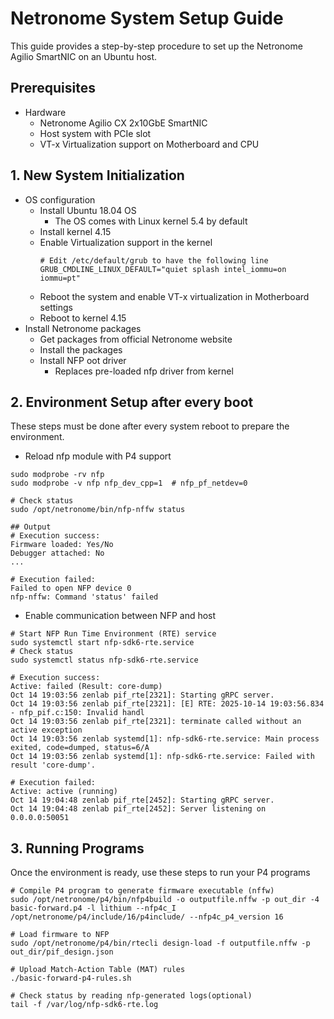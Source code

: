 # Netronome System Setup Guide

This guide provides a step-by-step procedure to set up the Netronome Agilio SmartNIC on an Ubuntu host.

## Prerequisites
- Hardware
	- Netronome Agilio CX 2x10GbE SmartNIC
	- Host system with PCIe slot
	- VT-x Virtualization support on Motherboard and CPU

## 1. New System Initialization
- OS configuration
	- Install Ubuntu 18.04 OS
		- The OS comes with Linux kernel 5.4 by default
	- Install kernel 4.15
	- Enable Virtualization support in the kernel
		```
		# Edit /etc/default/grub to have the following line
		GRUB_CMDLINE_LINUX_DEFAULT="quiet splash intel_iommu=on iommu=pt"
		```
	- Reboot the system and enable VT-x virtualization in Motherboard settings
	- Reboot to kernel 4.15
- Install Netronome packages
	- Get packages from official Netronome website
	- Install the packages
	- Install NFP oot driver
		- Replaces pre-loaded nfp driver from kernel

## 2. Environment Setup after every boot
These steps must be done after every system reboot to prepare the environment.
- Reload nfp module with P4 support
```
sudo modprobe -rv nfp
sudo modprobe -v nfp nfp_dev_cpp=1  # nfp_pf_netdev=0

# Check status
sudo /opt/netronome/bin/nfp-nffw status

## Output
# Execution success:
Firmware loaded: Yes/No
Debugger attached: No
...

# Execution failed:
Failed to open NFP device 0
nfp-nffw: Command 'status' failed
```
- Enable communication between NFP and host 
```
# Start NFP Run Time Environment (RTE) service
sudo systemctl start nfp-sdk6-rte.service
# Check status
sudo systemctl status nfp-sdk6-rte.service
```
```
# Execution success:
Active: failed (Result: core-dump)
Oct 14 19:03:56 zenlab pif_rte[2321]: Starting gRPC server.
Oct 14 19:03:56 zenlab pif_rte[2321]: [E] RTE: 2025-10-14 19:03:56.834 - nfp_pif.c:150: Invalid handl
Oct 14 19:03:56 zenlab pif_rte[2321]: terminate called without an active exception
Oct 14 19:03:56 zenlab systemd[1]: nfp-sdk6-rte.service: Main process exited, code=dumped, status=6/A
Oct 14 19:03:56 zenlab systemd[1]: nfp-sdk6-rte.service: Failed with result 'core-dump'.

# Execution failed:
Active: active (running)
Oct 14 19:04:48 zenlab pif_rte[2452]: Starting gRPC server.
Oct 14 19:04:48 zenlab pif_rte[2452]: Server listening on 0.0.0.0:50051
```

## 3. Running Programs
Once the environment is ready, use these steps to run your P4 programs
```
# Compile P4 program to generate firmware executable (nffw)
sudo /opt/netronome/p4/bin/nfp4build -o outputfile.nffw -p out_dir -4 basic-forward.p4 -l lithium --nfp4c_I /opt/netronome/p4/include/16/p4include/ --nfp4c_p4_version 16

# Load firmware to NFP
sudo /opt/netronome/p4/bin/rtecli design-load -f outputfile.nffw -p out_dir/pif_design.json

# Upload Match-Action Table (MAT) rules
./basic-forward-p4-rules.sh

# Check status by reading nfp-generated logs(optional)
tail -f /var/log/nfp-sdk6-rte.log
```

